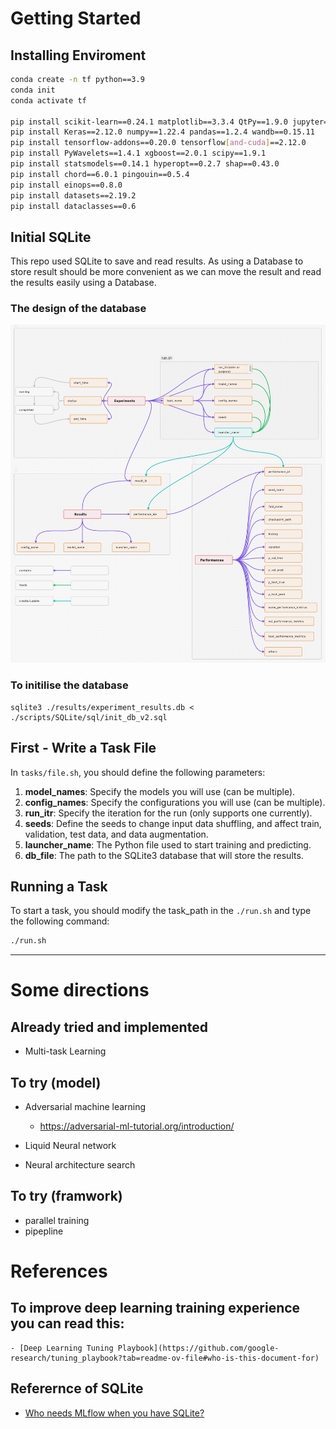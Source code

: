 

# Getting Started

## Installing Enviroment 

```sh
conda create -n tf python==3.9
conda init
conda activate tf

pip install scikit-learn==0.24.1 matplotlib==3.3.4 QtPy==1.9.0 jupyter==1.0.0
pip install Keras==2.12.0 numpy==1.22.4 pandas==1.2.4 wandb==0.15.11
pip install tensorflow-addons==0.20.0 tensorflow[and-cuda]==2.12.0
pip install PyWavelets==1.4.1 xgboost==2.0.1 scipy==1.9.1
pip install statsmodels==0.14.1 hyperopt==0.2.7 shap==0.43.0
pip install chord==6.0.1 pingouin==0.5.4
pip install einops==0.8.0
pip install datasets==2.19.2
pip install dataclasses==0.6
```


## Initial SQLite 

This repo used SQLite to save and read results. As using a Database to store result should be more convenient as we can move the result and read the results easily using a Database.

### The design of the database

![Framework and SQLite Database Design](./utils/imgs/SQLite%20databased%20design%20for%20MDD%20Classification%20V2x.png)


### To initilise the database

```
sqlite3 ./results/experiment_results.db < ./scripts/SQLite/sql/init_db_v2.sql
```

## First - Write a Task File

In `tasks/file.sh`, you should define the following parameters:

1. **model_names**: Specify the models you will use (can be multiple).
2. **config_names**: Specify the configurations you will use (can be multiple).
3. **run_itr**: Specify the iteration for the run (only supports one currently).
4. **seeds**: Define the seeds to change input data shuffling, and affect train, validation, test data, and data augmentation.
5. **launcher_name**: The Python file used to start training and predicting.
6. **db_file**: The path to the SQLite3 database that will store the results.

## Running a Task

To start a task, you should modify the task_path in the `./run.sh` and type the following command:
```sh
./run.sh
```


---

# Some directions

## Already tried and implemented
- Multi-task Learning 

## To try (model)
- Adversarial machine learning 
    - https://adversarial-ml-tutorial.org/introduction/

- Liquid Neural network

- Neural architecture search 

## To try (framwork)
- parallel training 
- pipepline 




# References

## To improve deep learning training experience you can read this:
    - [Deep Learning Tuning Playbook](https://github.com/google-research/tuning_playbook?tab=readme-ov-file#who-is-this-document-for)



## Referernce of SQLite 
- [Who needs MLflow when you have SQLite?](https://ploomber.io/blog/experiment-tracking/)
